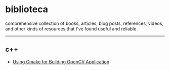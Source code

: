 # biblioteca
comprehensive collection of books, articles, blog posts, references, videos, and other kinds of resources that I've found useful and reliable.

---

## c++

- [Using Cmake for Building OpenCV Application](https://girishjoshi.io/post/using-cmake-for-building-opencv-application/)
